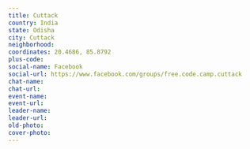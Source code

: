 ```yaml
---
title: Cuttack
country: India
state: Odisha
city: Cuttack
neighborhood: 
coordinates: 20.4686, 85.8792
plus-code:
social-name: Facebook
social-url: https://www.facebook.com/groups/free.code.camp.cuttack
chat-name:
chat-url:
event-name:
event-url:
leader-name:
leader-url:
old-photo: 
cover-photo:
---
```

